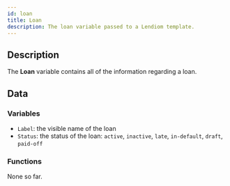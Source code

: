 ```yaml
---
id: loan
title: Loan
description: The loan variable passed to a Lendiom template.
---
```


## Description

The **Loan** variable contains all of the information regarding a loan.

## Data

### Variables
* `Label`: the visible name of the loan
* `Status`: the status of the loan: `active`, `inactive`, `late`, `in-default`, `draft`, `paid-off`

### Functions
None so far.
